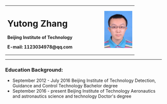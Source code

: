 <table border="0">
  <tr>
    <td width="75%">
      <h1>Yutong Zhang</h1>
      <p><b>Beijing Institute of Technology</b></p>
      <p><b>E-mail: 1123034978@qq.com </b></p>
    </td>
    <td width="25%">
      <img src="/照片.png" width="100%">
    </td>
  </tr>
</table>

---

### Education Background: 
- September 2012 - July 2016    Beijing Institute of Technology    Detection, Guidance and Control Technology           Bachelor degree 
- September 2016 - present      Beijing Institute of Technology    Aeronautics and astronautics science and technology  Doctor's degree

